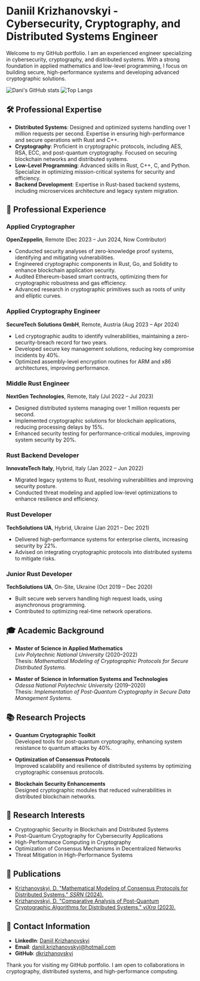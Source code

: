 # Daniil Krizhanovskyi - Cybersecurity, Cryptography, and Distributed Systems Engineer

Welcome to my GitHub portfolio. I am an experienced engineer specializing in cybersecurity, cryptography, and distributed systems. With a strong foundation in applied mathematics and low-level programming, I focus on building secure, high-performance systems and developing advanced cryptographic solutions.

![Dani's GitHub stats](https://github-readme-stats.vercel.app/api?username=dkrizhanovskyi&show=repos,prs_merged_percentage&hide=contribs,prs,&theme=tokyonight)
![Top Langs](https://github-readme-stats.vercel.app/api/top-langs/?username=dkrizhanovskyi&layout=compact&size_weight=0.7&count_weight=0.3&hide=javascript,html,css,makefile,python,dockerfile,go,java,ipynb&theme=tokyonight)

## 🛠 Professional Expertise

- **Distributed Systems**: Designed and optimized systems handling over 1 million requests per second. Expertise in ensuring high-performance and secure operations with Rust and C++.
- **Cryptography**: Proficient in cryptographic protocols, including AES, RSA, ECC, and post-quantum cryptography. Focused on securing blockchain networks and distributed systems.
- **Low-Level Programming**: Advanced skills in Rust, C++, C, and Python. Specialize in optimizing mission-critical systems for security and efficiency.
- **Backend Development**: Expertise in Rust-based backend systems, including microservices architecture and legacy system migration.

## 💼 Professional Experience

### Applied Cryptographer  
**OpenZeppelin**, Remote (Dec 2023 – Jun 2024, Now Contributor)  
- Conducted security analyses of zero-knowledge proof systems, identifying and mitigating vulnerabilities.  
- Engineered cryptographic components in Rust, Go, and Solidity to enhance blockchain application security.  
- Audited Ethereum-based smart contracts, optimizing them for cryptographic robustness and gas efficiency.  
- Advanced research in cryptographic primitives such as roots of unity and elliptic curves.

### Applied Cryptography Engineer  
**SecureTech Solutions GmbH**, Remote, Austria (Aug 2023 – Apr 2024)  
- Led cryptographic audits to identify vulnerabilities, maintaining a zero-security-breach record for two years.  
- Developed secure key management solutions, reducing key compromise incidents by 40%.  
- Optimized assembly-level encryption routines for ARM and x86 architectures, improving performance.

### Middle Rust Engineer  
**NextGen Technologies**, Remote, Italy (Jul 2022 – Jul 2023)  
- Designed distributed systems managing over 1 million requests per second.  
- Implemented cryptographic solutions for blockchain applications, reducing processing delays by 15%.  
- Enhanced security testing for performance-critical modules, improving system security by 20%.

### Rust Backend Developer  
**InnovateTech Italy**, Hybrid, Italy (Jan 2022 – Jun 2022)  
- Migrated legacy systems to Rust, resolving vulnerabilities and improving security posture.  
- Conducted threat modeling and applied low-level optimizations to enhance resilience and efficiency.

### Rust Developer  
**TechSolutions UA**, Hybrid, Ukraine (Jan 2021 – Dec 2021)  
- Delivered high-performance systems for enterprise clients, increasing security by 22%.  
- Advised on integrating cryptographic protocols into distributed systems to mitigate risks.

### Junior Rust Developer  
**TechSolutions UA**, On-Site, Ukraine (Oct 2019 – Dec 2020)  
- Built secure web servers handling high request loads, using asynchronous programming.  
- Contributed to optimizing real-time network operations.

## 🎓 Academic Background

- **Master of Science in Applied Mathematics**  
  *Lviv Polytechnic National University* (2020–2022)  
  Thesis: *Mathematical Modeling of Cryptographic Protocols for Secure Distributed Systems.*

- **Master of Science in Information Systems and Technologies**  
  *Odessa National Polytechnic University* (2019–2020)  
  Thesis: *Implementation of Post-Quantum Cryptography in Secure Data Management Systems.*

## 📚 Research Projects

- **Quantum Cryptographic Toolkit**  
  Developed tools for post-quantum cryptography, enhancing system resistance to quantum attacks by 40%.  

- **Optimization of Consensus Protocols**  
  Improved scalability and resilience of distributed systems by optimizing cryptographic consensus protocols.

- **Blockchain Security Enhancements**  
  Designed cryptographic modules that reduced vulnerabilities in distributed blockchain networks.

## 🧠 Research Interests

- Cryptographic Security in Blockchain and Distributed Systems  
- Post-Quantum Cryptography for Cybersecurity Applications  
- High-Performance Computing in Cryptography  
- Optimization of Consensus Mechanisms in Decentralized Networks  
- Threat Mitigation in High-Performance Systems  

## 📄 Publications

- [Krizhanovskyi, D. "Mathematical Modeling of Consensus Protocols for Distributed Systems." *SSRN* (2024).](https://papers.ssrn.com/sol3/papers.cfm?abstract_id=4927124)  
- [Krizhanovskyi, D. "Comparative Analysis of Post-Quantum Cryptographic Algorithms for Distributed Systems." *viXra* (2023).](https://vixra.org/abs/2308.0055)

## 💬 Contact Information

- **LinkedIn**: [Daniil Krizhanovskyi](https://www.linkedin.com/in/daniil-krizhanovskyi-quantum-cryptographer)  
- **Email**: daniil.krizhanovskyi@hotmail.com  
- **GitHub**: [dkrizhanovskyi](https://github.com/dkrizhanovskyi)  

Thank you for visiting my GitHub portfolio. I am open to collaborations in cryptography, distributed systems, and high-performance computing.
